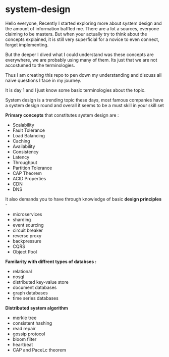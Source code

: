 # system-design

Hello everyone, 
Recently I started exploring more about system design and the amount of information baffled me. There are a lot a sources, everyone claiming to be masters.
But when your actually try to think about the concepts explained, it is still very superficial for a novice to even connect, forget implementing.

But the deeper I dived what I could understand was these concepts are everywhere, we are probably using many of them. 
Its just that we are not accostumed to the terminologies.

Thus I am creating this repo to pen down my understanding and discuss all naive questions I face in my journey.

It is day 1 and I just know some basic terminologies about the topic.

System design is a trending topic these days, most famous companies have a system design round and overall it seems to be a must skill in your skill set


**Primary concepts** that constitutes system design are : 

- Scalability
- Fault Tolerance
- Load Balancing
- Caching
- Availability
- Consistency
- Latency
- Throughput
- Partition Tolerance
- CAP Theorem
- ACID Properties
- CDN
- DNS

It also demands you to have through knowledge of basic **design principles** -
- microservices
- sharding
- event sourcing
- circuit breaker
- reverse proxy
- backpressure
- CQRS
- Object Pool

**Familarity with diffrent types of databses :**

- relational 
- nosql
- distributed key-value store
- document databases
- graph databases
- time series databases

**Distributed system algorithm**

- merkle tree
- consistent hashing
- read repair
- gossip protocol
- bloom filter
- heartbeat
- CAP and PaceLc theorem


